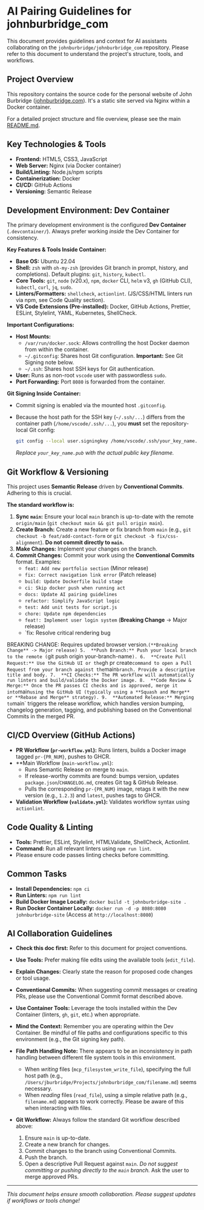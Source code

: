 # AI Pairing Guidelines for johnburbridge_com

This document provides guidelines and context for AI assistants collaborating on the `johnburbridge/johnburbridge_com` repository. Please refer to this document to understand the project's structure, tools, and workflows.

## Project Overview

This repository contains the source code for the personal website of John Burbridge ([johnburbridge.com](https://johnburbridge.com)). It's a static site served via Nginx within a Docker container.

For a detailed project structure and file overview, please see the main [README.md](./README.md).

## Key Technologies & Tools

- **Frontend:** HTML5, CSS3, JavaScript
- **Web Server:** Nginx (via Docker container)
- **Build/Linting:** Node.js/npm scripts
- **Containerization:** Docker
- **CI/CD:** GitHub Actions
- **Versioning:** Semantic Release

## Development Environment: Dev Container

The primary development environment is the configured **Dev Container** (`.devcontainer/`). Always prefer working _inside_ the Dev Container for consistency.

**Key Features & Tools Inside Container:**

- **Base OS:** Ubuntu 22.04
- **Shell:** `zsh` with `oh-my-zsh` (provides Git branch in prompt, history, and completions). Default plugins: `git`, `history`, `kubectl`.
- **Core Tools:** `git`, `node` (v20.x), `npm`, `docker` CLI, `helm` v3, `gh` (GitHub CLI), `kubectl`, `curl`, `jq`, `sudo`.
- **Linters/Formatters:** `shellcheck`, `actionlint`. (JS/CSS/HTML linters run via npm, see Code Quality section).
- **VS Code Extensions (Pre-installed):** Docker, GitHub Actions, Prettier, ESLint, Stylelint, YAML, Kubernetes, ShellCheck.

**Important Configurations:**

- **Host Mounts:**
  - `/var/run/docker.sock`: Allows controlling the host Docker daemon from within the container.
  - `~/.gitconfig`: Shares host Git configuration. **Important:** See Git Signing note below.
  - `~/.ssh`: Shares host SSH keys for Git authentication.
- **User:** Runs as non-root `vscode` user with passwordless `sudo`.
- **Port Forwarding:** Port `8080` is forwarded from the container.

**Git Signing Inside Container:**

- Commit signing is enabled via the mounted host `.gitconfig`.
- Because the host path for the SSH key (`~/.ssh/...`) differs from the container path (`/home/vscode/.ssh/...`), you **must** set the repository-local Git config:

  ```bash
  git config --local user.signingkey /home/vscode/.ssh/your_key_name.pub
  ```

  _Replace `your_key_name.pub` with the actual public key filename._

## Git Workflow & Versioning

This project uses **Semantic Release** driven by **Conventional Commits**. Adhering to this is crucial.

**The standard workflow is:**

1. **Sync `main`:** Ensure your local `main` branch is up-to-date with the remote `origin/main` (`git checkout main && git pull origin main`).
2. **Create Branch:** Create a new feature or fix branch from `main` (e.g., `git checkout -b feat/add-contact-form` or `git checkout -b fix/css-alignment`). **Do not commit directly to `main`.**
3. **Make Changes:** Implement your changes on the branch.
4. **Commit Changes:** Commit your work using the **Conventional Commits** format. Examples:
   - `feat: Add new portfolio section` (Minor release)
   - `fix: Correct navigation link error` (Patch release)
   - `build: Update Dockerfile build stage`
   - `ci: Skip docker push when running act`
   - `docs: Update AI pairing guidelines`
   - `refactor: Simplify JavaScript logic`
   - `test: Add unit tests for script.js`
   - `chore: Update npm dependencies`
   - `feat!: Implement user login system` (**Breaking Change** -> Major release)
   - `fix: Resolve critical rendering bug

BREAKING CHANGE: Requires updated browser version.`(**Breaking Change** -> Major release)
5.  **Push Branch:** Push your local branch to the remote (`git push origin your-branch-name`).
6.  **Create Pull Request:** Use the GitHub UI or the`gh pr create`command to open a Pull Request from your branch against the`main`branch. Provide a descriptive title and body.
7.  **CI Checks:** The PR workflow will automatically run linters and build/validate the Docker image.
8.  **Code Review & Merge:** Once the PR passes CI checks and is approved, merge it into`main`using the GitHub UI (typically using a **Squash and Merge** or **Rebase and Merge** strategy).
9.  **Automated Release:** Merging to`main` triggers the release workflow, which handles version bumping, changelog generation, tagging, and publishing based on the Conventional Commits in the merged PR.

## CI/CD Overview (GitHub Actions)

- **PR Workflow (`pr-workflow.yml`):** Runs linters, builds a Docker image tagged `pr-{PR_NUM}`, pushes to GHCR.
- \*\*Main Workflow (`main-workflow.yml`):
  - Runs Semantic Release on merge to `main`.
  - If release-worthy commits are found: bumps version, updates `package.json`/`CHANGELOG.md`, creates Git tag & GitHub Release.
  - Pulls the corresponding `pr-{PR_NUM}` image, retags it with the new version (e.g., `1.2.3`) and `latest`, pushes tags to GHCR.
- **Validation Workflow (`validate.yml`):** Validates workflow syntax using `actionlint`.

## Code Quality & Linting

- **Tools:** Prettier, ESLint, Stylelint, HTMLValidate, ShellCheck, Actionlint.
- **Command:** Run all relevant linters using `npm run lint`.
- Please ensure code passes linting checks before committing.

## Common Tasks

- **Install Dependencies:** `npm ci`
- **Run Linters:** `npm run lint`
- **Build Docker Image Locally:** `docker build -t johnburbridge-site .`
- **Run Docker Container Locally:** `docker run -d -p 8080:8080 johnburbridge-site` (Access at `http://localhost:8080`)

## AI Collaboration Guidelines

- **Check this doc first:** Refer to this document for project conventions.
- **Use Tools:** Prefer making file edits using the available tools (`edit_file`).
- **Explain Changes:** Clearly state the reason for proposed code changes or tool usage.
- **Conventional Commits:** When suggesting commit messages or creating PRs, please use the Conventional Commit format described above.
- **Use Container Tools:** Leverage the tools installed within the Dev Container (linters, `gh`, `git`, etc.) when appropriate.
- **Mind the Context:** Remember you are operating within the Dev Container. Be mindful of file paths and configurations specific to this environment (e.g., the Git signing key path).
- **File Path Handling Note:** There appears to be an inconsistency in path handling between different file system tools in this environment.

  - When _writing_ files (`mcp_filesystem_write_file`), specifying the full host path (e.g., `/Users/jburbridge/Projects/johnburbridge_com/filename.md`) seems necessary.
  - When _reading_ files (`read_file`), using a simple relative path (e.g., `filename.md`) appears to work correctly. Please be aware of this when interacting with files.

- **Git Workflow:** Always follow the standard Git workflow described above:
  1. Ensure `main` is up-to-date.
  2. Create a new branch for changes.
  3. Commit changes to the branch using Conventional Commits.
  4. Push the branch.
  5. Open a descriptive Pull Request against `main`.
     _Do not suggest committing or pushing directly to the `main` branch._ Ask the user to merge approved PRs.

---

_This document helps ensure smooth collaboration. Please suggest updates if workflows or tools change!_
